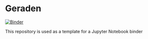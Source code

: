 # Geraden
[![Binder](https://mybinder.org/badge_logo.svg)](https://mybinder.org/v2/gh/osamamehdi/Geraden/main)

This repository is used as a template for a Jupyter Notebook binder
